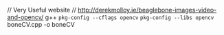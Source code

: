 // Very Useful website
// http://derekmolloy.ie/beaglebone-images-video-and-opencv/
g++  `pkg-config --cflags opencv` `pkg-config --libs opencv` boneCV.cpp -o boneCV

